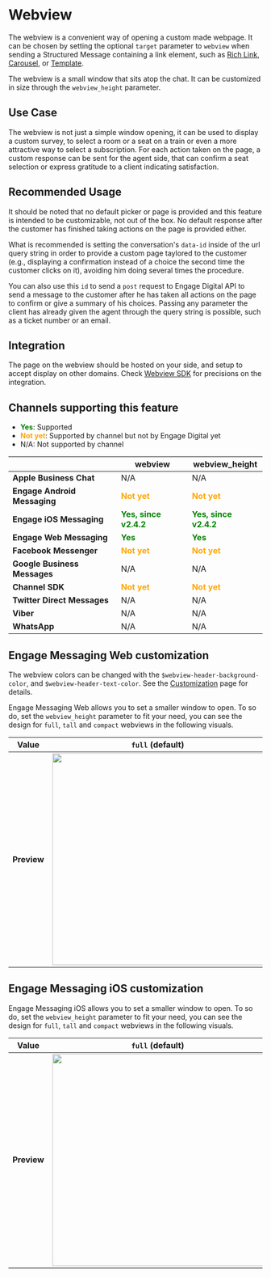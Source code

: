 # Webview

The webview is a convenient way of opening a custom made webpage. It can be chosen by setting the optional `target` parameter to `webview` when sending a Structured Message containing a link element, such as [Rich Link](../rich-link), [Carousel](../carousel), or [Template](../template).

The webview is a small window that sits atop the chat. It can be customized in size through the `webview_height` parameter.

## Use Case

The webview is not just a simple window opening, it can be used to display a custom survey, to select a room or a seat on a train or even a more attractive way to select a subscription. For each action taken on the page, a custom response can be sent for the agent side, that can confirm a seat selection or express gratitude to a client indicating satisfaction.

## Recommended Usage

It should be noted that no default picker or page is provided and this feature is intended to be customizable, not out of the box. No default response after the customer has finished taking actions on the page is provided either.

What is recommended is setting the conversation's `data-id` inside of the url query string in order to provide a custom page taylored to the customer (e.g., displaying a confirmation instead of a choice the second time the customer clicks on it), avoiding him doing several times the procedure.

You can also use this `id` to send a `post` request to Engage Digital API to send a message to the customer after he has taken all actions on the page to confirm or give a summary of his choices. Passing any parameter the client has already given the agent through the query string is possible, such as a ticket number or an email.

## Integration

The page on the webview should be hosted on your side, and setup to accept display on other domains. Check [Webview SDK](../../structured-messages/webview-sdk) for precisions on the integration.

## Channels supporting this feature

* **<span style="color:green">Yes</span>**: Supported
* **<span style="color:orange">Not yet</span>**: Supported by channel but not by Engage Digital yet
* N/A: Not supported by channel

| | **webview** | **webview_height** |
|-|-|-|
| **Apple Business Chat** | N/A | N/A |
| **Engage Android Messaging** | **<span style="color:orange">Not yet</span>** | **<span style="color:orange">Not yet</span>** |
| **Engage iOS Messaging** | **<span style="color:green">Yes, since v2.4.2</span>** | **<span style="color:green">Yes, since v2.4.2</span>** |
| **Engage Web Messaging** | **<span style="color:green">Yes</span>** | **<span style="color:green">Yes</span>** |
| **Facebook Messenger** | **<span style="color:orange">Not yet</span>** | **<span style="color:orange">Not yet</span>** |
| **Google Business Messages** | N/A | N/A |
| **Channel SDK** | **<span style="color:orange">Not yet</span>** | **<span style="color:orange">Not yet</span>** |
| **Twitter Direct Messages** | N/A | N/A |
| **Viber** | N/A | N/A |
| **WhatsApp** | N/A | N/A |

## Engage Messaging Web customization

The webview colors can be changed with the `$webview-header-background-color`, and `$webview-header-text-color`. See the [Customization](../../web-messaging/customization) page for details.

Engage Messaging Web allows you to set a smaller window to open. To so do, set the `webview_height` parameter to fit your need, you can see the design for `full`, `tall` and `compact` webviews in the following visuals.

| **Value** | **`full` (default)** | **`tall`** | **`compact`** |
|-|-|-|-|
| **Preview** | <img class="img-fluid" width="419" src="../../../img/web-messaging-webview-portrait.png"> | <img class="img-fluid" width="419" src="../../../img/web-messaging-webview-tall.png"> | <img class="img-fluid" width="419" src="../../../img/web-messaging-webview-compact.png"> |

## Engage Messaging iOS customization

Engage Messaging iOS allows you to set a smaller window to open. To so do, set the `webview_height` parameter to fit your need, you can see the design for `full`, `tall` and `compact` webviews in the following visuals.

| **Value** | **`full` (default)** | **`tall`** | **`compact`** |
|-|-|-|-|
| **Preview** | <img class="img-fluid" width="419" src="../../../img/ios-messaging-webview-full.jpg"> | <img class="img-fluid" width="419" src="../../../img/ios-messaging-webview-tall.jpg"> | <img class="img-fluid" width="419" src="../../../img/ios-messaging-webview-compact.jpg"> |
